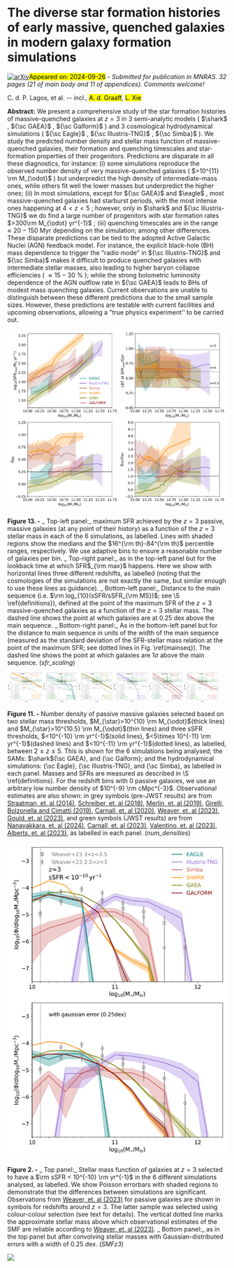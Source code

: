 <div class="macros" style="visibility:hidden;">
$\newcommand{\ensuremath}{}$
$\newcommand{\xspace}{}$
$\newcommand{\object}[1]{\texttt{#1}}$
$\newcommand{\farcs}{{.}''}$
$\newcommand{\farcm}{{.}'}$
$\newcommand{\arcsec}{''}$
$\newcommand{\arcmin}{'}$
$\newcommand{\ion}[2]{#1#2}$
$\newcommand{\textsc}[1]{\textrm{#1}}$
$\newcommand{\hl}[1]{\textrm{#1}}$
$\newcommand{\footnote}[1]{}$
$\newcommand{\crate}{\dot M_{\rm cool}}$
$\newcommand{\eagle}{{\sc eagle}}$
$\newcommand{\surfs}{{\sc surfs}}$
$\newcommand{\shark}{{\sc Shark}}$</div>



<div id="title">

# The diverse star formation histories of early  massive, quenched galaxies in modern galaxy formation simulations

</div>
<div id="comments">

[![arXiv](https://img.shields.io/badge/arXiv-2409.16916-b31b1b.svg)](https://arxiv.org/abs/2409.16916)<mark>Appeared on: 2024-09-26</mark> -  _Submitted for publication in MNRAS. 32 pages (21 of main body and 11 of appendices). Comments welcome!_

</div>
<div id="authors">

C. d. P. Lagos, et al. -- incl., <mark>A. d. Graaff</mark>, <mark>L. Xie</mark>

</div>
<div id="abstract">

**Abstract:** We present a comprehensive study of the star formation histories of massive-quenched galaxies at $z=3$ in $3$ semi-analytic models ( $\shark$ , ${\sc GAEA}$ , ${\sc Galform}$ ) and $3$ cosmological hydrodynamical simulations ( ${\sc Eagle}$ , ${\sc Illustris-TNG}$ , ${\sc Simba}$ ). We study the predicted number density and stellar mass function of massive-quenched galaxies, their formation and quenching timescales and star-formation properties of their progenitors. Predictions are disparate in all these diagnostics, for instance: (i) some simulations reproduce the observed number density of very massive-quenched galaxies ( $>10^{11} \rm M_{\odot}$ ) but underpredict the high density of intermediate-mass ones, while others fit well the lower masses but underpredict the higher ones; (ii) In most simulations, except for ${\sc GAEA}$ and $\eagle$ , most massive-quenched galaxies had starburst periods, with the most intense ones happening at $4<z<5$ ; however, only in $\shark$ and ${\sc Illustris-TNG}$ we do find a large number of progenitors with star formation rates $>300\rm   M_{\odot} yr^{-1}$ ; (iii) quenching timescales are in the range $\approx 20-150$ Myr depending on the simulation; among other differences. These disparate predictions can be tied to the adopted Active Galactic Nuclei (AGN) feedback model. For instance, the explicit black-hole (BH) mass dependence to trigger the "radio mode" in ${\sc Illustris-TNG}$ and ${\sc Simba}$ makes it difficult to produce quenched galaxies with intermediate stellar masses, also leading to higher baryon collapse efficiencies ( $\approx 15-30$ \% ); while the strong bolometric luminosity dependence of the AGN outflow rate in ${\sc GAEA}$ leads to BHs of modest mass quenching galaxies. Current observations are unable to distinguish between these different predictions due to the small sample sizes. However, these predictions are testable with current facilities and upcoming observations, allowing a "true physics experiment’’ to be carried out.

</div>

<div id="div_fig1">

<img src="tmp_2409.16916/./Figs/max_sfr_mass_relations_sims_z3.png" alt="Fig13" width="100%"/>

**Figure 13. -** _ Top-left panel:_ maximum SFR achieved by the $z=3$ passive, massive galaxies (at any point of their history) as a function of the $z=3$ stellar mass in each of the $6$ simulations, as labelled. Lines with shaded regions show the medians and the $16^{\rm th}-84^{\rm th}$ percentile ranges, respectively. We use adaptive bins to ensure a reasonable number of galaxies per bin.
_ Top-right panel:_ as in the top-left panel but for the lookback time at which SFR$_{\rm max}$ happens. Here we show with horizontal lines three different redshifts, as labelled (noting that the cosmologies of the simulations are not exactly the same, but similar enough to use these lines as guidance). _ Bottom-left panel:_ Distance to the main sequence (i.e. $\rm log_{10}(sSFR/sSFR_{\rm MS})$; see \S \ref{definitions}), defined at the point of the maximum SFR of the $z=3$ massive-quenched galaxies as a function of the $z=3$ stellar mass. The dashed line shows the point at which galaxies are at $0.25$ dex above the main sequence. _ Bottom-right panel:_ As in the bottom-left panel but for the distance to main sequence in units of the width of the main sequence (measured as the standard deviation of the SFR-stellar mass relation at the point of the maximum SFR; see dotted lines in Fig. \ref{mainseq}). The dashed line shows the point at which galaxies are $1\sigma$ above the main sequence. (*sfr_scaling*)

</div>
<div id="div_fig2">

<img src="tmp_2409.16916/./Figs/num_density_passive_shark.png" alt="Fig11.1" width="16%"/><img src="tmp_2409.16916/./Figs/num_density_passive_eagle.png" alt="Fig11.2" width="16%"/><img src="tmp_2409.16916/./Figs/num_density_passive_gaea.png" alt="Fig11.3" width="16%"/><img src="tmp_2409.16916/./Figs/num_density_passive_tng.png" alt="Fig11.4" width="16%"/><img src="tmp_2409.16916/./Figs/num_density_passive_galform.png" alt="Fig11.5" width="16%"/><img src="tmp_2409.16916/./Figs/num_density_passive_simba.png" alt="Fig11.6" width="16%"/>

**Figure 11. -** Number density of passive massive galaxies selected based on two stellar mass thresholds, $M_{\star}>10^{10} \rm M_{\odot}$(thick lines) and $M_{\star}>10^{10.5} \rm M_{\odot}$(thin lines) and three sSFR thresholds, $<10^{-10} \rm yr^{-1}$(solid lines), $<5\times 10^{-11} \rm yr^{-1}$(dashed lines) and $<10^{-11} \rm yr^{-1}$(dotted lines), as labelled, between $2\le z\le 5$. This is shown for the $6$ simulations being analysed; the SAMs: $\shark${\sc GAEA}, and {\sc Galform}; and the hydrodynamical simulations: {\sc Eagle}, {\sc Illustris-TNG}, and {\sc Simba}, as labelled in each panel. Masses and SFRs are measured as described in \S \ref{definitions}.
For the redshift bins with $0$ passive galaxies, we use an arbitrary low number density of $10^{-9} \rm cMpc^{-3}$. Observational estimates are also shown: in grey symbols (pre-JWST results) are from [Straatman, et. al (2014)](), [Schreiber, et. al (2018)](), [Merlin, et. al (2019)](), [Girelli, Bolzonella and Cimatti (2019)](), [Carnall, et. al (2020)](), [Weaver, et. al (2023)](), [Gould, et. al (2023)](), and green symbols (JWST results) are from [Nanayakkara, et. al (2024)](), [Carnall, et. al (2023)](), [Valentino, et. al (2023)](), [Alberts, et. al (2023)](), as labelled in each panel. (*num_densities*)

</div>
<div id="div_fig3">

<img src="tmp_2409.16916/./Figs/stellarmf_passive_sims_z3.png" alt="Fig2" width="100%"/>

**Figure 2. -** _ Top panel:_ Stellar mass function of galaxies at $z=3$ selected to have a $\rm sSFR < 10^{-10} \rm yr^{-1}$ in the $6$ different simulations analysed, as labelled. We show Poisson errorbars with shaded regions to demonstrate that the differences between simulations are significant.
Observations from [Weaver, et. al (2023)]() for passive galaxies are shown in symbols for redshifts around $z=3$. The latter sample was selected using colour-colour selection (see text for details).
The vertical dotted line marks the approximate stellar mass above which observational estimates of the SMF are reliable according to [Weaver, et. al (2023)]().
_ Bottom panel:_ as in the top panel but after convolving stellar masses with Gaussian-distributed errors with a width of $0.25$ dex. (*SMFz3*)

</div><div id="qrcode"><img src=https://api.qrserver.com/v1/create-qr-code/?size=100x100&data="https://arxiv.org/abs/2409.16916"></div>